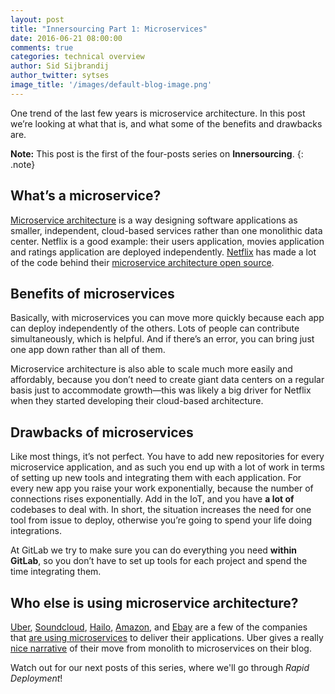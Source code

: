 ```yaml
---
layout: post
title: "Innersourcing Part 1: Microservices"
date: 2016-06-21 08:00:00
comments: true
categories: technical overview
author: Sid Sijbrandij
author_twitter: sytses
image_title: '/images/default-blog-image.png'
---
```


One trend of the last few years is microservice architecture. In this post we’re looking
at what that is, and what some of the benefits and drawbacks are.

**Note:** This post is the first of the four-posts series on **Innersourcing**.
{: .note}

<!-- more -->

## What’s a microservice?
 
[Microservice architecture][micro-arch] is a way designing software applications as smaller, independent,
cloud-based services rather than one monolithic data center. Netflix is a good example: their
users application, movies application and ratings application are deployed independently.
[Netflix][netflix-micro] has made a lot of the code behind their [microservice architecture open source][netflix-oss].

## Benefits of microservices
 
Basically, with microservices you can move more quickly because each app can deploy independently
of the others. Lots of people can contribute simultaneously, which is helpful. And if there’s an error,
you can bring just one app down rather than all of them.
 
Microservice architecture is also able to scale much more easily and affordably, because you don’t
need to create giant data centers on a regular basis just to accommodate growth—this was likely a
big driver for Netflix when they started developing their cloud-based architecture.
 
## Drawbacks of microservices
 
Like most things, it’s not perfect. You have to add new repositories for every microservice application,
and as such you end up with a lot of work in terms of setting up new tools and integrating them with
each application. For every new app you raise your work exponentially, because the number of connections
rises exponentially.  Add in the IoT, and you have **a lot of** codebases to deal with. In short, the situation
increases the need for one tool from issue to deploy, otherwise you’re going to spend your life doing integrations.
 
At GitLab we try to make sure you can do everything you need **within GitLab**, so you don’t have to set up tools
for each project and spend the time integrating them.
 
## Who else is using microservice architecture?
 
[Uber][uber-eng], [Soundcloud][soundcloud-micro], [Hailo][hailo-micro], [Amazon][amazon-micro], and [Ebay][ebay-micro]
are a few of the companies that [are using microservices][companies-micro] to deliver their applications. Uber gives
a really [nice narrative][uber-blog] of their move from monolith to microservices on their blog.

Watch out for our next posts of this series, where we'll go through _Rapid Deployment_!

<!-- Identifiers, in alphabetical order -->

[amazon-micro]: http://thenewstack.io/led-amazon-microservices-architecture/
[companies-micro]: http://microservices.io/articles/whoisusingmicroservices.html
[ebay-micro]: http://highscalability.com/blog/2015/12/1/deep-lessons-from-google-and-ebay-on-building-ecosystems-of.html
[hailo-micro]: https://sudo.hailoapp.com/services/2015/03/09/journey-into-a-microservice-world-part-2/
[micro-arch]: http://martinfowler.com/articles/microservices.html#MicroservicesAndSoa
[netflix-micro]: http://techblog.netflix.com/2015/02/a-microscope-on-microservices.html
[netflix-oss]: https://netflix.github.io/
[soundcloud-micro]: https://developers.soundcloud.com/blog/building-products-at-soundcloud-part-1-dealing-with-the-monolith
[uber-blog]: https://eng.uber.com/building-tincup/
[uber-eng]: https://eng.uber.com/soa/
